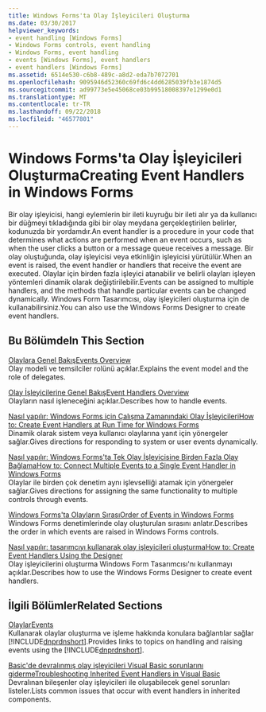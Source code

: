 ```yaml
---
title: Windows Forms'ta Olay İşleyicileri Oluşturma
ms.date: 03/30/2017
helpviewer_keywords:
- event handling [Windows Forms]
- Windows Forms controls, event handling
- Windows Forms, event handling
- events [Windows Forms], event handlers
- event handlers [Windows Forms]
ms.assetid: 6514e530-c6b8-489c-a8d2-eda7b7072701
ms.openlocfilehash: 9095946d52360c69fd6c4dd6285039fb3e1874d5
ms.sourcegitcommit: ad99773e5e45068ce03b99518008397e1299e0d1
ms.translationtype: MT
ms.contentlocale: tr-TR
ms.lasthandoff: 09/22/2018
ms.locfileid: "46577801"
---
```

# <a name="creating-event-handlers-in-windows-forms"></a><span data-ttu-id="d76f5-102">Windows Forms'ta Olay İşleyicileri Oluşturma</span><span class="sxs-lookup"><span data-stu-id="d76f5-102">Creating Event Handlers in Windows Forms</span></span>
<span data-ttu-id="d76f5-103">Bir olay işleyicisi, hangi eylemlerin bir ileti kuyruğu bir ileti alır ya da kullanıcı bir düğmeyi tıkladığında gibi bir olay meydana gerçekleştirilen belirler, kodunuzda bir yordamdır.</span><span class="sxs-lookup"><span data-stu-id="d76f5-103">An event handler is a procedure in your code that determines what actions are performed when an event occurs, such as when the user clicks a button or a message queue receives a message.</span></span> <span data-ttu-id="d76f5-104">Bir olay oluştuğunda, olay işleyicisi veya etkinliğin işleyicisi yürütülür.</span><span class="sxs-lookup"><span data-stu-id="d76f5-104">When an event is raised, the event handler or handlers that receive the event are executed.</span></span> <span data-ttu-id="d76f5-105">Olaylar için birden fazla işleyici atanabilir ve belirli olayları işleyen yöntemleri dinamik olarak değiştirilebilir.</span><span class="sxs-lookup"><span data-stu-id="d76f5-105">Events can be assigned to multiple handlers, and the methods that handle particular events can be changed dynamically.</span></span> <span data-ttu-id="d76f5-106">Windows Form Tasarımcısı, olay işleyicileri oluşturma için de kullanabilirsiniz.</span><span class="sxs-lookup"><span data-stu-id="d76f5-106">You can also use the Windows Forms Designer to create event handlers.</span></span>  
  
## <a name="in-this-section"></a><span data-ttu-id="d76f5-107">Bu Bölümde</span><span class="sxs-lookup"><span data-stu-id="d76f5-107">In This Section</span></span>  
 [<span data-ttu-id="d76f5-108">Olaylara Genel Bakış</span><span class="sxs-lookup"><span data-stu-id="d76f5-108">Events Overview</span></span>](../../../docs/framework/winforms/events-overview-windows-forms.md)  
 <span data-ttu-id="d76f5-109">Olay modeli ve temsilciler rolünü açıklar.</span><span class="sxs-lookup"><span data-stu-id="d76f5-109">Explains the event model and the role of delegates.</span></span>  
  
 [<span data-ttu-id="d76f5-110">Olay İşleyicilerine Genel Bakış</span><span class="sxs-lookup"><span data-stu-id="d76f5-110">Event Handlers Overview</span></span>](../../../docs/framework/winforms/event-handlers-overview-windows-forms.md)  
 <span data-ttu-id="d76f5-111">Olayların nasıl işleneceğini açıklar.</span><span class="sxs-lookup"><span data-stu-id="d76f5-111">Describes how to handle events.</span></span>  
  
 [<span data-ttu-id="d76f5-112">Nasıl yapılır: Windows Forms için Çalışma Zamanındaki Olay İşleyicileri</span><span class="sxs-lookup"><span data-stu-id="d76f5-112">How to: Create Event Handlers at Run Time for Windows Forms</span></span>](../../../docs/framework/winforms/how-to-create-event-handlers-at-run-time-for-windows-forms.md)  
 <span data-ttu-id="d76f5-113">Dinamik olarak sistem veya kullanıcı olaylarına yanıt için yönergeler sağlar.</span><span class="sxs-lookup"><span data-stu-id="d76f5-113">Gives directions for responding to system or user events dynamically.</span></span>  
  
 [<span data-ttu-id="d76f5-114">Nasıl yapılır: Windows Forms'ta Tek Olay İşleyicisine Birden Fazla Olay Bağlama</span><span class="sxs-lookup"><span data-stu-id="d76f5-114">How to: Connect Multiple Events to a Single Event Handler in Windows Forms</span></span>](../../../docs/framework/winforms/how-to-connect-multiple-events-to-a-single-event-handler-in-windows-forms.md)  
 <span data-ttu-id="d76f5-115">Olaylar ile birden çok denetim aynı işlevselliği atamak için yönergeler sağlar.</span><span class="sxs-lookup"><span data-stu-id="d76f5-115">Gives directions for assigning the same functionality to multiple controls through events.</span></span>  
  
 [<span data-ttu-id="d76f5-116">Windows Forms'ta Olayların Sırası</span><span class="sxs-lookup"><span data-stu-id="d76f5-116">Order of Events in Windows Forms</span></span>](../../../docs/framework/winforms/order-of-events-in-windows-forms.md)  
 <span data-ttu-id="d76f5-117">Windows Forms denetimlerinde olay oluşturulan sırasını anlatır.</span><span class="sxs-lookup"><span data-stu-id="d76f5-117">Describes the order in which events are raised in Windows Forms controls.</span></span>  
  
 [<span data-ttu-id="d76f5-118">Nasıl yapılır: tasarımcıyı kullanarak olay işleyicileri oluşturma</span><span class="sxs-lookup"><span data-stu-id="d76f5-118">How to: Create Event Handlers Using the Designer</span></span>](https://msdn.microsoft.com/library/8461e9b8-14e8-406f-936e-3726732b23d2)  
 <span data-ttu-id="d76f5-119">Olay işleyicilerini oluşturma Windows Form Tasarımcısı'nı kullanmayı açıklar.</span><span class="sxs-lookup"><span data-stu-id="d76f5-119">Describes how to use the Windows Forms Designer to create event handlers.</span></span>  
  
## <a name="related-sections"></a><span data-ttu-id="d76f5-120">İlgili Bölümler</span><span class="sxs-lookup"><span data-stu-id="d76f5-120">Related Sections</span></span>  
 [<span data-ttu-id="d76f5-121">Olaylar</span><span class="sxs-lookup"><span data-stu-id="d76f5-121">Events</span></span>](../../../docs/standard/events/index.md)  
 <span data-ttu-id="d76f5-122">Kullanarak olaylar oluşturma ve işleme hakkında konulara bağlantılar sağlar [!INCLUDE[dnprdnshort](../../../includes/dnprdnshort-md.md)].</span><span class="sxs-lookup"><span data-stu-id="d76f5-122">Provides links to topics on handling and raising events using the [!INCLUDE[dnprdnshort](../../../includes/dnprdnshort-md.md)].</span></span>  
  
 [<span data-ttu-id="d76f5-123">Basic'de devralınmış olay işleyicileri Visual Basic sorunlarını giderme</span><span class="sxs-lookup"><span data-stu-id="d76f5-123">Troubleshooting Inherited Event Handlers in Visual Basic</span></span>](~/docs/visual-basic/programming-guide/language-features/events/troubleshooting-inherited-event-handlers.md)  
 <span data-ttu-id="d76f5-124">Devralınan bileşenler olay işleyicileri ile oluşabilecek genel sorunları listeler.</span><span class="sxs-lookup"><span data-stu-id="d76f5-124">Lists common issues that occur with event handlers in inherited components.</span></span>
